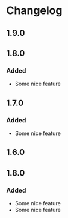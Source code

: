# Changelog

## 1.9.0

## 1.8.0

### Added
* Some nice feature

## 1.7.0

### Added
* Some nice feature

## 1.6.0

## 1.8.0

### Added
* Some nice feature
* Some nice feature

